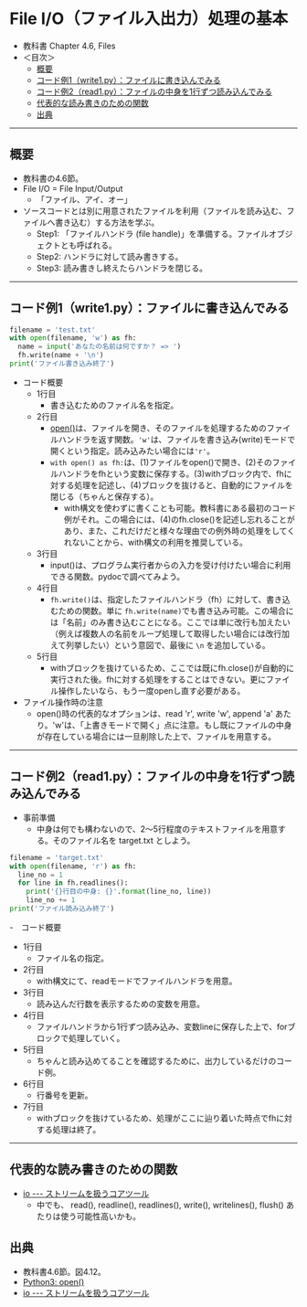 # File I/O（ファイル入出力）処理の基本

- 教科書 Chapter 4.6, Files
- ＜目次＞
  - <a href="#abst">概要</a>
  - <a href="#write-ex1">コード例1（write1.py）：ファイルに書き込んでみる</a>
  - <a href="#read-ex1">コード例2（read1.py）：ファイルの中身を1行ずつ読み込んでみる</a>
  - <a href="#others">代表的な読み書きのための関数</a>
  - <a href="#ref">出典</a>

<hr>

## <a name="abst">概要</a>
- 教科書の4.6節。
- File I/O = File Input/Output
  - 「ファイル、アイ、オー」
- ソースコードとは別に用意されたファイルを利用（ファイルを読み込む、ファイルへ書き込む）する方法を学ぶ。
  - Step1: 「ファイルハンドラ (file handle)」を準備する。ファイルオブジェクトとも呼ばれる。
  - Step2: ハンドラに対して読み書きする。
  - Step3: 読み書きし終えたらハンドラを閉じる。

<hr>

## <a name="write-ex1">コード例1（write1.py）：ファイルに書き込んでみる</a>
```Python
filename = 'test.txt'
with open(filename, 'w') as fh:
  name = input('あなたの名前は何ですか？ => ')
  fh.write(name + '\n')
print('ファイル書き込み終了')
```
- コード概要
  - 1行目
    - 書き込むためのファイル名を指定。
  - 2行目
    - [open()](https://docs.python.org/3/library/functions.html?highlight=open#open)は、ファイルを開き、そのファイルを処理するためのファイルハンドラを返す関数。``'w'``は、ファイルを書き込み(write)モードで開くという指定。読み込みたい場合には``'r'``。
    - ``with open() as fh:``は、(1)ファイルをopen()で開き、(2)そのファイルハンドラをfhという変数に保存する。(3)withブロック内で、fhに対する処理を記述し、(4)ブロックを抜けると、自動的にファイルを閉じる（ちゃんと保存する）。
      - with構文を使わずに書くことも可能。教科書にある最初のコード例がそれ。この場合には、(4)のfh.close()を記述し忘れることがあり、また、これだけだと様々な理由での例外時の処理をしてくれないことから、with構文の利用を推奨している。
  - 3行目
    - input()は、プログラム実行者からの入力を受け付けたい場合に利用できる関数。pydocで調べてみよう。
  - 4行目
    - ``fh.write()``は、指定したファイルハンドラ（fh）に対して、書き込むための関数。単に ``fh.write(name)``でも書き込み可能。この場合には「名前」のみ書き込むことになる。ここでは単に改行も加えたい（例えば複数人の名前をループ処理して取得したい場合には改行加えて列挙したい）という意図で、最後に ``\n`` を追加している。
  - 5行目
    - withブロックを抜けているため、ここでは既にfh.close()が自動的に実行された後。fhに対する処理をすることはできない。更にファイル操作したいなら、もう一度openし直す必要がある。
- ファイル操作時の注意
  - open()時の代表的なオプションは、read 'r', write 'w', append 'a' あたり。'w'は、「上書きモードで開く」点に注意。もし既にファイルの中身が存在している場合には一旦削除した上で、ファイルを用意する。

<hr>

## <a name="read-ex1">コード例2（read1.py）：ファイルの中身を1行ずつ読み込んでみる</a>
- 事前準備
  - 中身は何でも構わないので、2〜5行程度のテキストファイルを用意する。そのファイル名を target.txt としよう。

```Python
filename = 'target.txt'
with open(filename, 'r') as fh:
  line_no = 1
  for line in fh.readlines():
    print('{}行目の中身: {}'.format(line_no, line))
    line_no += 1
print('ファイル読み込み終了')
```

-　コード概要
  - 1行目
    - ファイル名の指定。
  - 2行目
    - with構文にて、readモードでファイルハンドラを用意。
  - 3行目
    - 読み込んだ行数を表示するための変数を用意。
  - 4行目
    - ファイルハンドラから1行ずつ読み込み、変数lineに保存した上で、forブロックで処理していく。
  - 5行目
    - ちゃんと読み込めてることを確認するために、出力しているだけのコード例。
  - 6行目
    - 行番号を更新。
  - 7行目
    - withブロックを抜けているため、処理がここに辿り着いた時点でfhに対する処理は終了。

<hr>

## <a name="others">代表的な読み書きのための関数</a>
- [io --- ストリームを扱うコアツール](https://docs.python.org/ja/3/library/io.html)
  - 中でも、 read(), readline(), readlines(), write(), writelines(), flush() あたりは使う可能性高いかも。

## <a name="ref">出典</a>
- 教科書4.6節。図4.12。
- [Python3: open()](https://docs.python.org/3/library/functions.html#open)
- [io --- ストリームを扱うコアツール](https://docs.python.org/ja/3/library/io.html)
